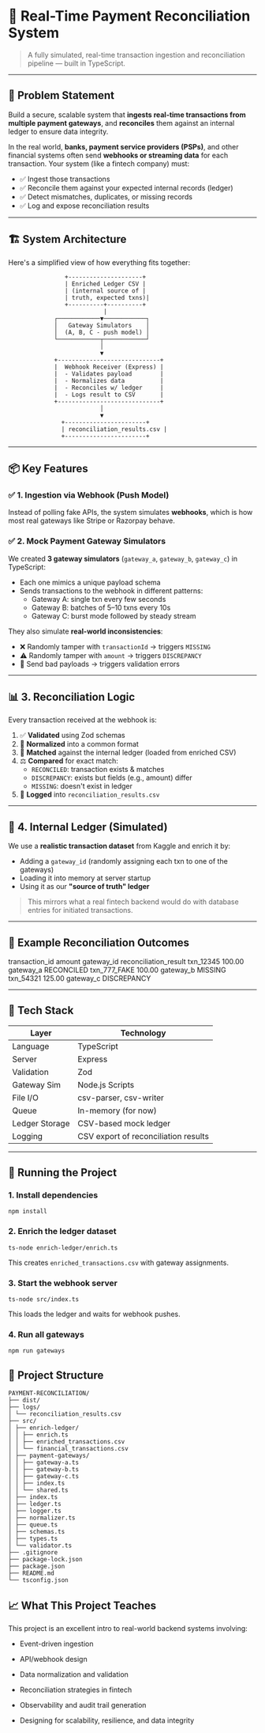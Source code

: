 # 🧾 Real-Time Payment Reconciliation System

> A fully simulated, real-time transaction ingestion and reconciliation pipeline — built in TypeScript.

---

## 🎯 Problem Statement

Build a secure, scalable system that **ingests real-time transactions from multiple payment gateways**, and **reconciles** them against an internal ledger to ensure data integrity.

In the real world, **banks, payment service providers (PSPs)**, and other financial systems often send **webhooks or streaming data** for each transaction. Your system (like a fintech company) must:

- ✅ Ingest those transactions
- ✅ Reconcile them against your expected internal records (ledger)
- ✅ Detect mismatches, duplicates, or missing records
- ✅ Log and expose reconciliation results

---

## 🏗️ System Architecture

Here's a simplified view of how everything fits together:

                    +---------------------+
                    | Enriched Ledger CSV |
                    | (internal source of |
                    | truth, expected txns)|
                    +----------+----------+
                               |
                 ┌────────────▼────────────┐
                 │   Gateway Simulators    │
                 │  (A, B, C - push model) │
                 └────────────┬────────────┘
                              │
                              ▼
                 +-----------------------------+
                 |  Webhook Receiver (Express) |
                 |  - Validates payload        |
                 |  - Normalizes data          |
                 |  - Reconciles w/ ledger     |
                 |  - Logs result to CSV       |
                 +-----------------------------+
                              │
                              ▼
                   +-----------------------+
                   | reconciliation_results.csv |
                   +-----------------------+

---

## 📦 Key Features

### ✅ 1. Ingestion via Webhook (Push Model)

Instead of polling fake APIs, the system simulates **webhooks**, which is how most real gateways like Stripe or Razorpay behave.

### ✅ 2. Mock Payment Gateway Simulators

We created **3 gateway simulators** (`gateway_a`, `gateway_b`, `gateway_c`) in TypeScript:

- Each one mimics a unique payload schema
- Sends transactions to the webhook in different patterns:
  - Gateway A: single txn every few seconds
  - Gateway B: batches of 5–10 txns every 10s
  - Gateway C: burst mode followed by steady stream

They also simulate **real-world inconsistencies**:

- ❌ Randomly tamper with `transactionId` → triggers `MISSING`
- ⚠️ Randomly tamper with `amount` → triggers `DISCREPANCY`
- 🚫 Send bad payloads → triggers validation errors

---

## 📊 3. Reconciliation Logic

Every transaction received at the webhook is:

1. ✅ **Validated** using Zod schemas
2. 🔁 **Normalized** into a common format
3. 🧾 **Matched** against the internal ledger (loaded from enriched CSV)
4. ⚖️ **Compared** for exact match:
   - `RECONCILED`: transaction exists & matches
   - `DISCREPANCY`: exists but fields (e.g., amount) differ
   - `MISSING`: doesn't exist in ledger
5. 📝 **Logged** into `reconciliation_results.csv`

---

## 💾 4. Internal Ledger (Simulated)

We use a **realistic transaction dataset** from Kaggle and enrich it by:

- Adding a `gateway_id` (randomly assigning each txn to one of the gateways)
- Loading it into memory at server startup
- Using it as our **"source of truth" ledger**

> This mirrors what a real fintech backend would do with database entries for initiated transactions.

---

## 🧪 Example Reconciliation Outcomes

transaction_id amount gateway_id reconciliation_result
txn_12345 100.00 gateway_a RECONCILED
txn_777_FAKE 100.00 gateway_b MISSING
txn_54321 125.00 gateway_c DISCREPANCY

---

## 🔧 Tech Stack

| Layer          | Technology                           |
| -------------- | ------------------------------------ |
| Language       | TypeScript                           |
| Server         | Express                              |
| Validation     | Zod                                  |
| Gateway Sim    | Node.js Scripts                      |
| File I/O       | csv-parser, csv-writer               |
| Queue          | In-memory (for now)                  |
| Ledger Storage | CSV-based mock ledger                |
| Logging        | CSV export of reconciliation results |

---

## 🚀 Running the Project

### 1. Install dependencies

    npm install

### 2. Enrich the ledger dataset

    ts-node enrich-ledger/enrich.ts

This creates `enriched_transactions.csv` with gateway assignments.

### 3. Start the webhook server

    ts-node src/index.ts

This loads the ledger and waits for webhook pushes.

### 4. Run all gateways

    npm run gateways

## 📁 Project Structure

    PAYMENT-RECONCILIATION/
    ├── dist/
    ├── logs/
    │ └── reconciliation_results.csv
    ├── src/
    │ ├── enrich-ledger/
    │ │ ├── enrich.ts
    │ │ ├── enriched_transactions.csv
    │ │ └── financial_transactions.csv
    │ ├── payment-gateways/
    │ │ ├── gateway-a.ts
    │ │ ├── gateway-b.ts
    │ │ ├── gateway-c.ts
    │ │ ├── index.ts
    │ │ └── shared.ts
    │ ├── index.ts
    │ ├── ledger.ts
    │ ├── logger.ts
    │ ├── normalizer.ts
    │ ├── queue.ts
    │ ├── schemas.ts
    │ ├── types.ts
    │ └── validator.ts
    ├── .gitignore
    ├── package-lock.json
    ├── package.json
    ├── README.md
    └── tsconfig.json

## 📈 What This Project Teaches

This project is an excellent intro to real-world backend systems involving:

- Event-driven ingestion

- API/webhook design

- Data normalization and validation

- Reconciliation strategies in fintech

- Observability and audit trail generation

- Designing for scalability, resilience, and data integrity
